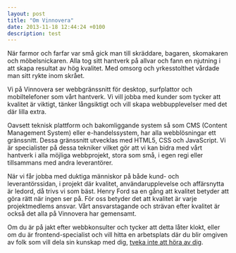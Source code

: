 ```yaml
---
layout: post
title: "Om Vinnovera"
date: 2013-11-18 12:44:24 +0100
description: test
---
```


När farmor och farfar var små gick man till skräddare, bagaren, skomakaren och möbelsnickaren. Alla tog sitt hantverk på allvar och fann en njutning i att skapa resultat av hög kvalitet. Med omsorg och yrkesstolthet<!--more--> vårdade man sitt rykte inom skrået.


Vi på Vinnovera ser webbgränssnitt för desktop, surfplattor och mobiltelefoner som vårt hantverk. Vi vill jobba med kunder som tycker att kvalitet är viktigt, tänker långsiktigt och vill skapa webbupplevelser med det där lilla extra.


Oavsett teknisk plattform och bakomliggande system så som CMS (Content Management System) eller e-handelssystem, har alla webblösningar ett gränssnitt. Dessa gränssnitt utvecklas med HTML5, CSS och JavaScript. Vi är specialister på dessa tekniker vilket gör att vi kan bidra med vårt hantverk i alla möjliga webbprojekt, stora som små, i egen regi eller tillsammans med andra leverantörer.


När vi får jobba med duktiga människor på både kund- och leverantörssidan, i projekt där kvalitet, användarupplevelse och affärsnytta är ledord, då trivs vi som bäst. Henry Ford sa en gång att kvalitet betyder att göra rätt när ingen ser på. För oss betyder det att kvalitet är varje projektmedlems ansvar. Vårt ansvarstagande och strävan efter kvalitet är också det alla på Vinnovera har gemensamt.


Om du är på jakt efter webbkonsulter och tycker att detta låter klokt, eller om du är frontend-specialist och vill hitta en arbetsplats där du blir omgiven av folk som vill dela sin kunskap med dig, <a href="/#kontakt">tveka inte att höra av dig</a>.
